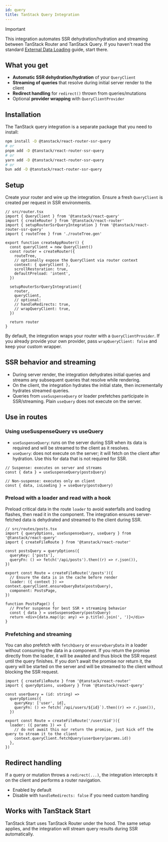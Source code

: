```yaml
---
id: query
title: TanStack Query Integration
---
```


> [!IMPORTANT]
> This integration automates SSR dehydration/hydration and streaming between TanStack Router and TanStack Query. If you haven't read the standard [External Data Loading](../framework/react/guide/external-data-loading.md) guide, start there.

## What you get

- **Automatic SSR dehydration/hydration** of your `QueryClient`
- **Streaming of queries** that resolve during initial server render to the client
- **Redirect handling** for `redirect()` thrown from queries/mutations
- Optional **provider wrapping** with `QueryClientProvider`

## Installation

The TanStack query integration is a separate package that you need to install:

```sh
npm install -D @tanstack/react-router-ssr-query
# or
pnpm add -D @tanstack/react-router-ssr-query
# or
yarn add -D @tanstack/react-router-ssr-query
# or
bun add -D @tanstack/react-router-ssr-query
```

## Setup

Create your router and wire up the integration. Ensure a fresh `QueryClient` is created per request in SSR environments.

```tsx
// src/router.tsx
import { QueryClient } from '@tanstack/react-query'
import { createRouter } from '@tanstack/react-router'
import { setupRouterSsrQueryIntegration } from '@tanstack/react-router-ssr-query'
import { routeTree } from './routeTree.gen'

export function createAppRouter() {
  const queryClient = new QueryClient()
  const router = createRouter({
    routeTree,
    // optionally expose the QueryClient via router context
    context: { queryClient },
    scrollRestoration: true,
    defaultPreload: 'intent',
  })

  setupRouterSsrQueryIntegration({
    router,
    queryClient,
    // optional:
    // handleRedirects: true,
    // wrapQueryClient: true,
  })

  return router
}
```

By default, the integration wraps your router with a `QueryClientProvider`. If you already provide your own provider, pass `wrapQueryClient: false` and keep your custom wrapper.

## SSR behavior and streaming

- During server render, the integration dehydrates initial queries and streams any subsequent queries that resolve while rendering.
- On the client, the integration hydrates the initial state, then incrementally hydrates streamed queries.
- Queries from `useSuspenseQuery` or loader prefetches participate in SSR/streaming. Plain `useQuery` does not execute on the server.

## Use in routes

### Using useSuspenseQuery vs useQuery

- `useSuspenseQuery`: runs on the server during SSR when its data is required and will be streamed to the client as it resolves.
- `useQuery`: does not execute on the server; it will fetch on the client after hydration. Use this for data that is not required for SSR.

```tsx
// Suspense: executes on server and streams
const { data } = useSuspenseQuery(postsQuery)

// Non-suspense: executes only on client
const { data, isLoading } = useQuery(postsQuery)
```

### Preload with a loader and read with a hook

Preload critical data in the route `loader` to avoid waterfalls and loading flashes, then read it in the component. The integration ensures server-fetched data is dehydrated and streamed to the client during SSR.

```tsx
// src/routes/posts.tsx
import { queryOptions, useSuspenseQuery, useQuery } from '@tanstack/react-query'
import { createFileRoute } from '@tanstack/react-router'

const postsQuery = queryOptions({
  queryKey: ['posts'],
  queryFn: () => fetch('/api/posts').then((r) => r.json()),
})

export const Route = createFileRoute('/posts')({
  // Ensure the data is in the cache before render
  loader: ({ context }) => context.queryClient.ensureQueryData(postsQuery),
  component: PostsPage,
})

function PostsPage() {
  // Prefer suspense for best SSR + streaming behavior
  const { data } = useSuspenseQuery(postsQuery)
  return <div>{data.map((p: any) => p.title).join(', ')}</div>
}
```

### Prefetching and streaming

You can also prefetch with `fetchQuery` or `ensureQueryData` in a loader without consuming the data in a component. If you return the promise directly from the loader, it will be awaited and thus block the SSR request until the query finishes. If you don't await the promise nor return it, the query will be started on the server and will be streamed to the client without blocking the SSR request. 

```tsx
import { createFileRoute } from '@tanstack/react-router'
import { queryOptions, useQuery } from '@tanstack/react-query'

const userQuery = (id: string) =>
  queryOptions({
    queryKey: ['user', id],
    queryFn: () => fetch(`/api/users/${id}`).then((r) => r.json()),
  })

export const Route = createFileRoute('/user/$id')({
  loader: ({ params }) => {
    // do not await this nor return the promise, just kick off the query to stream it to the client
    context.queryClient.fetchQuery(userQuery(params.id))
  },
})
```

## Redirect handling

If a query or mutation throws a `redirect(...)`, the integration intercepts it on the client and performs a router navigation.

- Enabled by default
- Disable with `handleRedirects: false` if you need custom handling


## Works with TanStack Start

TanStack Start uses TanStack Router under the hood. The same setup applies, and the integration will stream query results during SSR automatically.